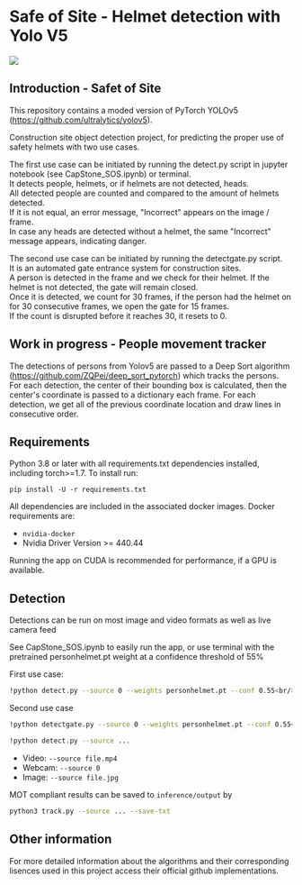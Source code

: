 # Safe of Site - Helmet detection with Yolo V5

![](site.gif)

## Introduction - Safet of Site

This repository contains a moded version of PyTorch YOLOv5 (https://github.com/ultralytics/yolov5).


Construction site object detection project, for predicting the proper use of safety helmets with two use cases.

The first use case can be initiated by running the detect.py script in jupyter notebook (see CapStone_SOS.ipynb) or terminal.<br/>
It detects people, helmets, or if helmets are not detected, heads.<br/>
All detected people are counted and compared to the amount of helmets detected.<br/> 
If it is not equal, an error message, "Incorrect" appears on the image / frame.<br/> 
In case any heads are detected without a helmet, the same "Incorrect" message appears, indicating danger.<br/>

The second use case can be initiated by running the detectgate.py script.<br/>
It is an automated gate entrance system for construction sites.<br/> 
A person is detected in the frame and we check for their helmet. If the helmet is not detected, the gate will remain closed.<br/>
Once it is detected, we count for 30 frames, if the person had the helmet on for 30 consecutive frames, we open the gate for 15 frames.<br/> 
If the count is disrupted before it reaches 30, it resets to 0.<br/>
 


## Work in progress - People movement tracker

The detections of persons from Yolov5 are passed to a Deep Sort algorithm (https://github.com/ZQPei/deep_sort_pytorch) which tracks the persons. 
For each detection, the center of their bounding box is calculated, then the center's coordinate is passed to a dictionary each frame.
For each detection, we get all of the previous coordinate location and draw lines in consecutive order.


## Requirements

Python 3.8 or later with all requirements.txt dependencies installed, including torch>=1.7. To install run:

`pip install -U -r requirements.txt`

All dependencies are included in the associated docker images. Docker requirements are: 
- `nvidia-docker`
- Nvidia Driver Version >= 440.44

Running the app on CUDA is recommended for performance, if a GPU is available.


## Detection

Detections can be run on most image and video formats as well as live camera feed<br/>

See CapStone_SOS.ipynb to easily run the app, or use terminal with the pretrained personhelmet.pt weight at a confidence threshold of 55%<br/>

First use case:<br/>
```bash
!python detect.py --source 0 --weights personhelmet.pt --conf 0.55<br/>
```
Second use case<br/>
```bash
!python detectgate.py --source 0 --weights personhelmet.pt --conf 0.55<br/>
```

```bash
!python detect.py --source ...
```

- Video:  `--source file.mp4`
- Webcam:  `--source 0`
- Image: `--source file.jpg`

MOT compliant results can be saved to `inference/output` by 

```bash
python3 track.py --source ... --save-txt
```

## Other information

For more detailed information about the algorithms and their corresponding lisences used in this project access their official github implementations.

